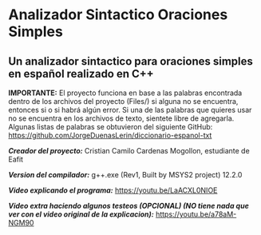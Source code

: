 # Analizador Sintactico Oraciones Simples
## Un analizador sintactico para oraciones simples en español realizado en C++

__IMPORTANTE:__ El proyecto funciona en base a las palabras encontrada dentro de los archivos del proyecto (Files/) si alguna no se encuentra, entonces si o si habrá algún error. Si una de las palabras que quieres usar no se encuentra en los archivos de texto, sientete libre de agregarla.
Algunas listas de palabras se obtuvieron del siguiente GitHub: https://github.com/JorgeDuenasLerin/diccionario-espanol-txt

***Creador del proyecto:***
Cristian Camilo Cardenas Mogollon, estudiante de Eafit

***Version del compilador:***
g++.exe (Rev1, Built by MSYS2 project) 12.2.0

***Video explicando el programa:***
https://youtu.be/LaACXL0NIOE

***Video extra haciendo algunos testeos (OPCIONAL) (NO tiene nada que ver con el video original de la explicacion):***
https://youtu.be/a78aM-NGM90
